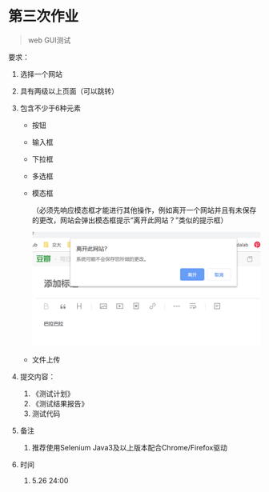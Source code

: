 # 第三次作业

> web GUI测试

要求：

1. 选择一个网站

2. 具有两级以上页面（可以跳转）

3. 包含不少于6种元素

   - 按钮

   - 输入框

   - 下拉框

   - 多选框

   - 模态框 

     （必须先响应模态框才能进行其他操作，例如离开一个网站并且有未保存的更改，网站会弹出模态框提示“离开此网站？”类似的提示框）

     ![](.\img\模态框.png)

   - 文件上传

4. 提交内容：

   1. 《测试计划》
   2. 《测试结果报告》
   3. 测试代码

5. 备注

   1. 推荐使用Selenium Java3及以上版本配合Chrome/Firefox驱动

6. 时间

   1. 5.26 24:00